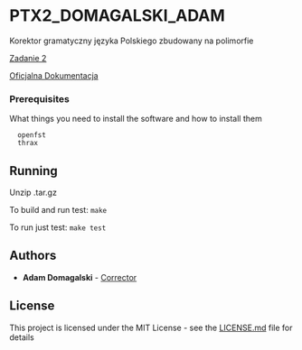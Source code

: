 # PTX2_DOMAGALSKI_ADAM

Korektor gramatyczny języka Polskiego zbudowany na polimorfie

[Zadanie 2](https://obrebski.faculty.wmi.amu.edu.pl/ptx/ptx-c-6.html)

[Oficjalna Dokumentacja](http://www.openfst.org/twiki/bin/view/GRM/ThraxQuickTour)


### Prerequisites

What things you need to install the software and how to install them

```
  openfst
  thrax
```



## Running
Unzip .tar.gz
 
To build and run test: `make`

To run just test: `make test`

## Authors

* **Adam Domagalski** - [Corrector](https://github.com/AdamDomagalsky/PTX2_DOMAGALSKI_ADAM)

## License

This project is licensed under the MIT License - see the [LICENSE.md](LICENSE.md) file for details
